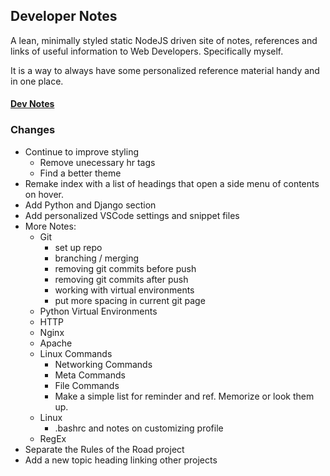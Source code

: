 ## Developer Notes

A lean, minimally styled static NodeJS driven site of notes, references and links of useful information to Web Developers.  Specifically myself.

It is a way to always have some personalized reference material handy and in one place.

#### [Dev Notes](https://developer-notes.herokuapp.com/)  

### Changes

* Continue to improve styling
    * Remove unecessary hr tags
    * Find a better theme
* Remake index with a list of headings that open a side menu of contents on hover.
* Add Python and Django section
* Add personalized VSCode settings and snippet files
* More Notes:
    * Git
        * set up repo
        * branching / merging
        * removing git commits before push
        * removing git commits after push
        * working with virtual environments
        * put more spacing in current git page
    * Python Virtual Environments
    * HTTP
    * Nginx
    * Apache
    * Linux Commands
        * Networking Commands
        * Meta Commands
        * File Commands
        * Make a simple list for reminder and ref.  Memorize or look them up.
    * Linux
        * .bashrc and notes on customizing profile
    * RegEx
* Separate the Rules of the Road project
* Add a new topic heading linking other projects


